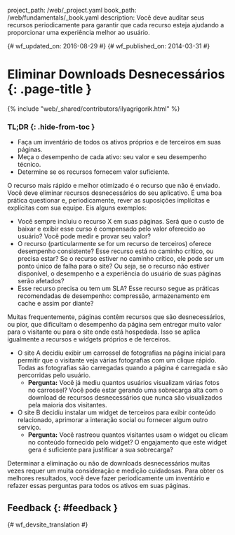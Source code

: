 project_path: /web/_project.yaml book_path: /web/fundamentals/_book.yaml description: Você deve auditar seus recursos periodicamente para garantir que cada recurso esteja ajudando a proporcionar uma experiência melhor ao usuário.

{# wf_updated_on: 2016-08-29 #} {# wf_published_on: 2014-03-31 #}

# Eliminar Downloads Desnecessários {: .page-title }

{% include "web/_shared/contributors/ilyagrigorik.html" %}

### TL;DR {: .hide-from-toc }

* Faça um inventário de todos os ativos próprios e de terceiros em suas páginas.
* Meça o desempenho de cada ativo: seu valor e seu desempenho técnico.
* Determine se os recursos fornecem valor suficiente.

O recurso mais rápido e melhor otimizado é o recurso que não é enviado. Você deve eliminar recursos desnecessários do seu aplicativo. É uma boa prática questionar e, periodicamente, rever as suposições implícitas e explícitas com sua equipe. Eis alguns exemplos:

* Você sempre incluiu o recurso X em suas páginas. Será que o custo de baixar e exibir esse curso é compensado pelo valor oferecido ao usuário? Você pode medir e provar seu valor?
* O recurso (particularmente se for um recurso de terceiros) oferece desempenho consistente? Esse recurso está no caminho crítico, ou precisa estar? Se o recurso estiver no caminho crítico, ele pode ser um ponto único de falha para o site? Ou seja, se o recurso não estiver disponível, o desempenho e a experiência do usuário de suas páginas serão afetados?
* Esse recurso precisa ou tem um SLA? Esse recurso segue as práticas recomendadas de desempenho: compressão, armazenamento em cache e assim por diante?

Muitas frequentemente, páginas contêm recursos que são desnecessários, ou pior, que dificultam o desempenho da página sem entregar muito valor para o visitante ou para o site onde está hospedada. Isso se aplica igualmente a recursos e widgets próprios e de terceiros.

* O site A decidiu exibir um carrossel de fotografias na página inicial para permitir que o visitante veja várias fotografias com um clique rápido. Todas as fotografias são carregadas quando a página é carregada e são percorridas pelo usuário. 
    * **Pergunta:** Você já mediu quantos usuários visualizam várias fotos no carrossel? Você pode estar gerando uma sobrecarga alta com o download de recursos desnecessários que nunca são visualizados pela maioria dos visitantes.
* O site B decidiu instalar um widget de terceiros para exibir conteúdo relacionado, aprimorar a interação social ou fornecer algum outro serviço. 
    * **Pergunta:** Você rastreou quantos visitantes usam o widget ou clicam no conteúdo fornecido pelo widget? O engajamento que este widget gera é suficiente para justificar a sua sobrecarga?

Determinar a eliminação ou não de downloads desnecessários muitas vezes requer um muita consideração e medição cuidadosas. Para obter os melhores resultados, você deve fazer periodicamente um inventário e refazer essas perguntas para todos os ativos em suas páginas.

## Feedback {: #feedback }

{# wf_devsite_translation #}